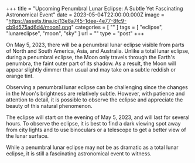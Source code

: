 +++
title = "Upcoming Penumbral Lunar Eclipse: A Subtle Yet Fascinating Astronomical Event"
date = 2023-05-04T22:00:00.000Z
image = "https://assets.tina.io/13e8a745-1dee-4e77-8fc9-cb9d575ad6d4/moon1.png"
categories = [ "" ]
tags = [ "eclipse", "lunareclipse", "moon", "sky" ]
url = ""
type = "post"
+++

On May 5, 2023, there will be a penumbral lunar eclipse visible from parts of North and South America, Asia, and Australia. Unlike a total lunar eclipse, during a penumbral eclipse, the Moon only travels through the Earth's penumbra, the faint outer part of its shadow. As a result, the Moon will appear slightly dimmer than usual and may take on a subtle reddish or orange tint.

Observing a penumbral lunar eclipse can be challenging since the changes in the Moon's brightness are relatively subtle. However, with patience and attention to detail, it is possible to observe the eclipse and appreciate the beauty of this natural phenomenon.

The eclipse will start on the evening of May 5, 2023, and will last for several hours. To observe the eclipse, it is best to find a dark viewing spot away from city lights and to use binoculars or a telescope to get a better view of the lunar surface.

While a penumbral lunar eclipse may not be as dramatic as a total lunar eclipse, it is still a fascinating astronomical event to witness.
